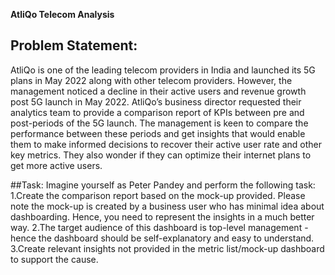 **AtliQo Telecom Analysis**

Problem Statement:
---------------------------------------------------------

AtliQo is one of the leading telecom providers in India and launched its 5G plans in May 2022 along with other telecom providers.
However, the management noticed a decline in their active users and revenue growth post 5G launch in May 2022. 
AtliQo’s business director requested their analytics team to provide a comparison report of KPIs between pre and post-periods of the 5G launch. 
The management is keen to compare the performance between these periods and get insights that would enable them to make informed decisions 
to recover their active user rate and other key metrics. They also wonder if they can optimize their internet plans to get more active users.

##Task:
Imagine yourself as Peter Pandey and perform the following task:
1.Create the comparison report based on the mock-up provided. Please note the mock-up is created by a business user who has minimal idea about dashboarding. Hence, you need to represent the insights in a much better way.
2.The target audience of this dashboard is top-level management - hence the dashboard should be self-explanatory and easy to understand.
3.Create relevant insights not provided in the metric list/mock-up dashboard to support the cause.
